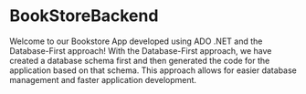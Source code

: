 # BookStoreBackend
Welcome to our Bookstore App developed using ADO .NET and the Database-First approach!
With the Database-First approach, we have created a database schema first and then generated the code for the application based on that schema. This approach allows for easier database management and faster application development.

